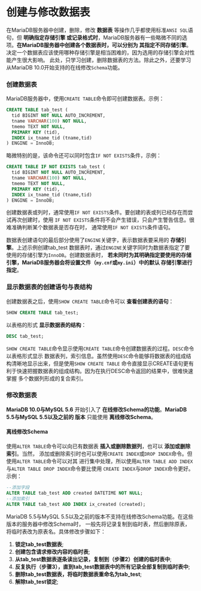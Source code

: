 创建与修改数据表
=============================================
在MariaDB服务器中创建，删除，修改 **数据表** 等操作几乎都使用标准`ANSI SQL`语句，但 **明确指定存储引擎
或记录格式时**，MariaDB服务器有一些略微不同的选项。**在MariaDB服务器中创建各个数据表时，可以分别为
其指定不同存储引擎**。决定一个数据表应该使用哪种存储引擎是相当困难的，因为选用的存储引擎会对性能产生很大影响。
此处，只学习创建，删除数据表的方法。除此之外，还要学习从MariaDB 10.0开始支持的在线修改`Schema`功能。

### 创建数据表
MariaDB服务器中，使用`CREATE TABLE`命令即可创建数据表。示例：
```sql
CREATE TABLE tab_test (
  tid BIGINT NOT NULL AUTO_INCREMENT,
  tname VARCHAR(100) NOT NULL,
  tmemo TEXT NOT NULL,
  PRIMARY KEY (tid),
  INDEX ix_tname_tid (tname,tid)
) ENGINE = InnoDB;
```
略微特别的是，该命令还可以同时包含`IF NOT EXISTS`条件，示例：
```sql
CREATE TABLE IF NOT EXISTS tab_test (
  tid BIGINT NOT NULL AUTO_INCREMENT,
  tname VARCHAR(100) NOT NULL,
  tmemo TEXT NOT NULL,
  PRIMARY KEY (tid),
  INDEX ix_tname_tid (tname,tid)
) ENGINE = InnoDB;
```
创建数据表或列时，通常使用`IF NOT EXISTS`条件。要创建的表或列已经存在而尝试再次创建时，使用
`IF NOT EXISTS`条件将不会产生错误，只会产生警告信息。很难准确判断某个数据表是否存在时，
通常使用`IF NOT EXISTS`条件语句。

数据表创建语句的最后部分使用了`ENGINE`关键字，表示数据表要采用的 **存储引擎**。上述示例创建tab_test
数据表时，通过`ENGINE`关键字同时为数据表指定了要使用的存储引擎为`InnoDB`。创建数据表时，
**若未同时为其明确指定要使用的存储引擎，MariaDB服务器会将设置文件（`my.cnf`或`my.ini`）中的默认
存储引擎进行指定**。

### 显示数据表的创建语句与表结构
创建数据表之后，使用`SHOW CREATE TABLE`命令可以 **查看创建表的语句**：
```sql
SHOW CREATE TABLE tab_test;
```
以表格的形式 **显示数据表的结构**：
```sql
DESC tab_test;
```
`SHOW CREATE TABLE`命令显示使用`CREATE TABLE`命令创建数据表的过程。`DESC`命令以表格形式显示
数据表列，索引信息。虽然使用`DESC`命令能够将数据表的组成结构清晰地显示出来，但是使用`SHOW CREATE TABLE`
命令直接显示CREATE语句更有利于快速把握数据表的组成结构。因为在执行DESC命令返回的结果中，很难快速掌握
多个数据列形成的复合索引。

### 修改数据表
**MariaDB 10.0与MySQL 5.6** 开始引入了 **在线修改Schema的功能**。**MariaDB 5.5与MySQL 5.5以及之前的
版本** 只能使用 **离线修改Schema**。
#### 离线修改Schema
使用`ALTER TABLE`命令可以向已有数据表 **插入或删除数据列**，也可以 **添加或删除索引**。当然，
添加或删除索引时也可以使用`CREATE INDEX`或`DROP INDEX`命令。但使用`ALTER TABLE`命令可以对其
进行集中处理，所以使用`ALTER TABLE ADD INDEX`与`ALTER TABLE DROP INDEX`命令要比使用
`CREATE INDEX`与`DROP INDEX`命令更好。示例：
```sql
--添加字段
ALTER TABLE tab_test ADD created DATETIME NOT NULL;
--添加索引
ALTER TABLE tab_test ADD INDEX ix_created (created);
```
MariaDB 5.5与MySQL 5.5以及之前的版本不支持在线修改Schema功能。在这些版本的服务器中修改Schema时，
一般先将记录复制到临时表，然后删除原表，将临时表改为原表名。具体修改步骤如下：

1. **锁定tab_test数据表**;
2. **创建包含请求修改内容的临时表**;
3. **从tab_test数据表逐条读出记录，复制到（步骤2）创建的临时表中**;
4. **反复执行（步骤3），直到tab_test数据表中的所有记录全部复制到临时表中**;
5. **删除tab_test数据表，将临时数据表重命名为tab_test**;
6. **解除tab_test锁定**;
